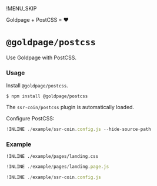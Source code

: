 !MENU_SKIP

Goldpage + PostCSS = :heart:

# `@goldpage/postcss`

Use Goldpage with PostCSS.

### Usage

Install `@goldpage/postcss`.

~~~shell
$ npm install @goldpage/postcss
~~~

The `ssr-coin/postcss` plugin is automatically loaded.

Configure PostCSS:

~~~js
!INLINE ./example/ssr-coin.config.js --hide-source-path
~~~

### Example

~~~sugarss
!INLINE ./example/pages/landing.css
~~~

~~~js
!INLINE ./example/pages/landing.page.js
~~~

~~~js
!INLINE ./example/ssr-coin.config.js
~~~
